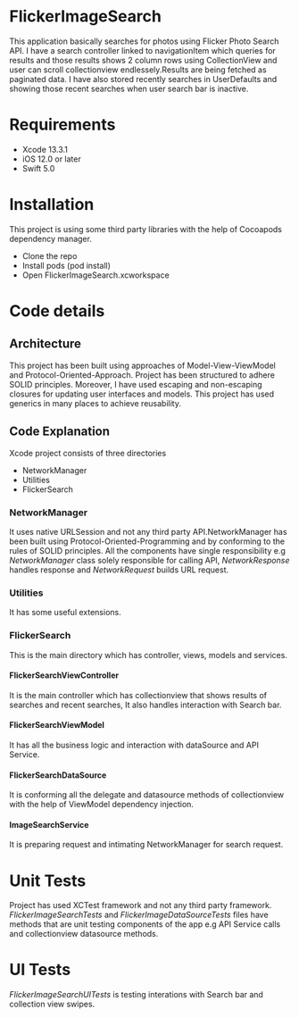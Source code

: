 # FlickerImageSearch

This application basically searches for photos using Flicker Photo Search API. I have a search controller linked to navigationItem which queries for results and those results shows 2 column rows using CollectionView and user can scroll collectionview endlessely.Results are being fetched as paginated data. I have also stored recently searches in UserDefaults and showing those recent searches when user search bar is inactive.

# Requirements

* Xcode 13.3.1
* iOS 12.0 or later
* Swift 5.0 

# Installation

This project is using some third party libraries with the help of Cocoapods dependency manager.

* Clone the repo
* Install pods (pod install)
* Open FlickerImageSearch.xcworkspace

# Code details

## Architecture

This project has been built using approaches of Model-View-ViewModel and Protocol-Oriented-Approach. Project has been structured to adhere SOLID principles. Moreover, I have used escaping and non-escaping closures for updating user interfaces and models. This project has used generics in many places to achieve reusability.

## Code Explanation

Xcode project consists of three directories

* NetworkManager
* Utilities
* FlickerSearch

### NetworkManager
It uses native URLSession and not any third party API.NetworkManager has been built using Protocol-Oriented-Programming and by conforming to the rules of SOLID principles. All the components have single responsibility e.g *NetworkManager* class solely responsible for calling API, *NetworkResponse* handles response and *NetworkRequest* builds URL request.

### Utilities
It has some useful extensions.

### FlickerSearch
This is the main directory which has controller, views, models and services.

#### FlickerSearchViewController
It is the main controller which has collectionview that shows results of searches and recent searches, It also handles interaction with Search bar.

#### FlickerSearchViewModel
It has all the business logic and interaction with dataSource and API Service.

#### FlickerSearchDataSource
It is conforming all the delegate and datasource methods of collectionview with the help of ViewModel dependency injection.

#### ImageSearchService
It is preparing request and intimating NetworkManager for search request.

# Unit Tests
Project has used XCTest framework and not any third party framework.
*FlickerImageSearchTests* and *FlickerImageDataSourceTests* files have methods that are unit testing components of the app e.g API Service calls and collectionview datasource methods.

# UI Tests
*FlickerImageSearchUITests* is testing interations with Search bar and collection view swipes.
